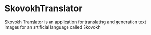 # SkovokhTranslator
Skovokh Translator is an application for translating and generation text images for an artificial language called Skovokh. 
